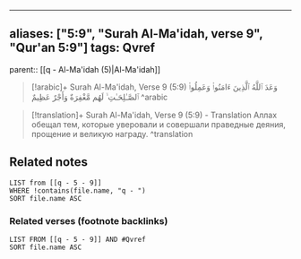 
---
aliases: ["5:9", "Surah Al-Ma'idah, verse 9", "Qur'an 5:9"]
tags: Qvref
---

parent:: [[q - Al-Ma'idah (5)|Al-Ma'idah]]

> [!arabic]+ Surah Al-Ma'idah, Verse 9 (5:9)
> <span class="quran-arabic">وَعَدَ ٱللَّهُ ٱلَّذِينَ ءَامَنُوا۟ وَعَمِلُوا۟ ٱلصَّـٰلِحَـٰتِ ۙ لَهُم مَّغْفِرَةٌ وَأَجْرٌ عَظِيمٌ</span>
^arabic

> [!translation]+ Surah Al-Ma'idah, Verse 9 (5:9) - Translation
> Аллах обещал тем, которые уверовали и совершали праведные деяния, прощение и великую награду.
^translation



## Related notes
```dataview
LIST from [[q - 5 - 9]]
WHERE !contains(file.name, "q - ")
SORT file.name ASC
```

### Related verses (footnote backlinks)
```dataview
LIST FROM [[q - 5 - 9]] AND #Qvref
SORT file.name ASC
```

